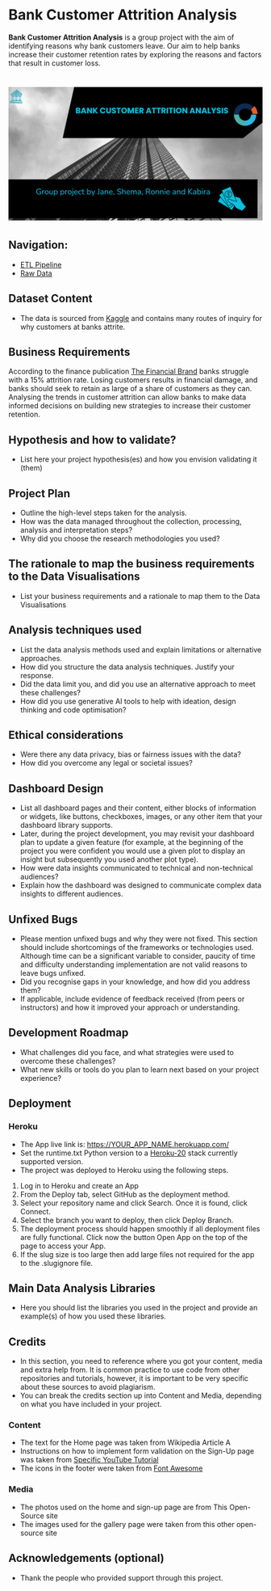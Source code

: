 # Bank Customer Attrition Analysis

**Bank Customer Attrition Analysis** is a group project with the aim of identifying reasons why bank customers leave. Our aim to help banks increase their customer retention rates by exploring the reasons and factors that result in customer loss. 

# ![Banner image](images/bannerimagehackathon.png)

## Navigation:
* [ETL Pipeline](https://github.com/rmj9000/BankCustomerAttrition/blob/main/jupyter_notebooks/01_etl.ipynb)
* [Raw Data](https://github.com/rmj9000/BankCustomerAttrition/blob/main/data/inputs/raw/bank_customer_attrition_insights_data.csv)


## Dataset Content
* The data is sourced from [Kaggle](https://www.kaggle.com/datasets/marusagar/bank-customer-attrition-insights) and contains many routes of inquiry for why customers at banks attrite. 

## Business Requirements
According to the finance publication [The Financial Brand](https://thefinancialbrand.com/news/bank-onboarding/the-churn-challenge-four-big-ideas-for-banks-and-credit-unions-looking-to-drive-down-attrition-182528) banks struggle with a 15% attrition rate. Losing customers results in financial damage, and banks should seek to retain as large of a share of customers as they can. Analysing the trends in customer attrition can allow banks to make data informed decisions on building new strategies to increase their customer retention. 


## Hypothesis and how to validate?
* List here your project hypothesis(es) and how you envision validating it (them) 

## Project Plan
* Outline the high-level steps taken for the analysis.
* How was the data managed throughout the collection, processing, analysis and interpretation steps?
* Why did you choose the research methodologies you used?

## The rationale to map the business requirements to the Data Visualisations
* List your business requirements and a rationale to map them to the Data Visualisations

## Analysis techniques used
* List the data analysis methods used and explain limitations or alternative approaches.
* How did you structure the data analysis techniques. Justify your response.
* Did the data limit you, and did you use an alternative approach to meet these challenges?
* How did you use generative AI tools to help with ideation, design thinking and code optimisation?

## Ethical considerations
* Were there any data privacy, bias or fairness issues with the data?
* How did you overcome any legal or societal issues?

## Dashboard Design
* List all dashboard pages and their content, either blocks of information or widgets, like buttons, checkboxes, images, or any other item that your dashboard library supports.
* Later, during the project development, you may revisit your dashboard plan to update a given feature (for example, at the beginning of the project you were confident you would use a given plot to display an insight but subsequently you used another plot type).
* How were data insights communicated to technical and non-technical audiences?
* Explain how the dashboard was designed to communicate complex data insights to different audiences. 

## Unfixed Bugs
* Please mention unfixed bugs and why they were not fixed. This section should include shortcomings of the frameworks or technologies used. Although time can be a significant variable to consider, paucity of time and difficulty understanding implementation are not valid reasons to leave bugs unfixed.
* Did you recognise gaps in your knowledge, and how did you address them?
* If applicable, include evidence of feedback received (from peers or instructors) and how it improved your approach or understanding.

## Development Roadmap
* What challenges did you face, and what strategies were used to overcome these challenges?
* What new skills or tools do you plan to learn next based on your project experience? 

## Deployment
### Heroku

* The App live link is: https://YOUR_APP_NAME.herokuapp.com/ 
* Set the runtime.txt Python version to a [Heroku-20](https://devcenter.heroku.com/articles/python-support#supported-runtimes) stack currently supported version.
* The project was deployed to Heroku using the following steps.

1. Log in to Heroku and create an App
2. From the Deploy tab, select GitHub as the deployment method.
3. Select your repository name and click Search. Once it is found, click Connect.
4. Select the branch you want to deploy, then click Deploy Branch.
5. The deployment process should happen smoothly if all deployment files are fully functional. Click now the button Open App on the top of the page to access your App.
6. If the slug size is too large then add large files not required for the app to the .slugignore file.


## Main Data Analysis Libraries
* Here you should list the libraries you used in the project and provide an example(s) of how you used these libraries.


## Credits 

* In this section, you need to reference where you got your content, media and extra help from. It is common practice to use code from other repositories and tutorials, however, it is important to be very specific about these sources to avoid plagiarism. 
* You can break the credits section up into Content and Media, depending on what you have included in your project. 

### Content 

- The text for the Home page was taken from Wikipedia Article A
- Instructions on how to implement form validation on the Sign-Up page was taken from [Specific YouTube Tutorial](https://www.youtube.com/)
- The icons in the footer were taken from [Font Awesome](https://fontawesome.com/)

### Media

- The photos used on the home and sign-up page are from This Open-Source site
- The images used for the gallery page were taken from this other open-source site



## Acknowledgements (optional)
* Thank the people who provided support through this project.
